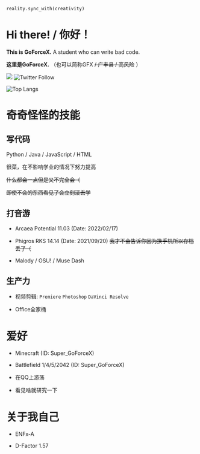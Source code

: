 ```python
reality.sync_with(creativity)
```

# Hi there! / 你好！

**This is GoForceX.** A student who can write bad code.

**这里是GoForceX.** （也可以简称GFX ~~/ 广丰县 / 高风险~~ ）

![](https://img.shields.io/github/followers/GoForceX?style=social)
![Twitter Follow](https://img.shields.io/twitter/follow/CN_GoForceX?style=social)

![Top Langs](https://github-readme-stats.vercel.app/api/top-langs/?username=GoForceX&theme=dracula&layout=compact)

# 奇奇怪怪的技能

## 写代码

Python / Java / JavaScript / HTML

很菜，在不影响学业的情况下努力提高

~~什么都会一点但是又不完全会（~~

~~即使不会的东西看见了会立刻滚去学~~

## 打音游

- Arcaea Potential 11.03 (Date: 2022/02/17)

- Phigros RKS 14.14 (Date: 2021/09/20) 
~~我才不会告诉你因为换手机所以存档丢了（~~

- Malody / OSU! / Muse Dash

## 生产力

- 视频剪辑: `Premiere` `Photoshop` `DaVinci Resolve`

- Office全家桶

# 爱好

- Minecraft (ID: Super_GoForceX)

- Battlefield 1/4/5/2042 (ID: Super_GoForceX)

- 在QQ上游荡

- 看见啥就研究一下

# 关于我自己

- ENFx-A

- D-Factor 1.57
